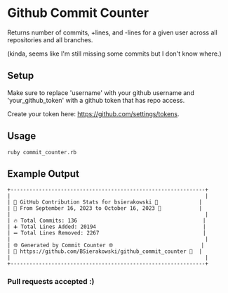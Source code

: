 # Github Commit Counter

Returns number of commits, +lines, and -lines for a given user across all repositories and all branches.

(kinda, seems like I'm still missing some commits but I don't know where.)

## Setup

Make sure to replace 'username' with your github username and 'your_github_token' with a github token that has repo access.

Create your token here: https://github.com/settings/tokens.

## Usage

`ruby commit_counter.rb`

## Example Output
```
+--------------------------------------------------------------+
|                                                              |
| 🚀 GitHub Contribution Stats for bsierakowski 🚀             |
| 📅 From September 16, 2023 to October 16, 2023 📅            |
|                                                              |
| 🔥 Total Commits: 136                                        |
| ➕ Total Lines Added: 20194                                  |
| ➖ Total Lines Removed: 2267                                 |
|                                                              |
| 🌐 Generated by Commit Counter 🌐                            |
| 🔗 https://github.com/BSierakowski/github_commit_counter 🔗  |
|                                                              |
+--------------------------------------------------------------+
```

### Pull requests accepted :)
